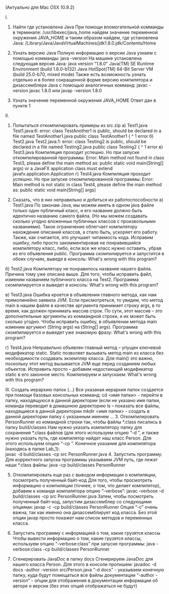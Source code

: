 (Актуально для Mac OSX 10.9.2)

I.
1. Найти где установлена Java
При помощи впомогательной комманды в терминале:
/usr/libexec/java_home
найдем значение переменной окружения JAVA_HOME и таким образом найдем, где установлена Java:
/Library/Java/JavaVirtualMachines/jdk1.8.0.jdk/Contents/Home

2. Узнать версию Java
Полную информацию о версии Java узнаем с помощью комманды:
java -version
На машине установлена следующая версия Java:
java version "1.8.0"
Java(TM) SE Runtime Environment (build 1.8.0-b132)
Java HotSpot(TM) 64-Bit Server VM (build 25.0-b70, mixed mode)
Также есть возможность узнать отдельно и в более сокращенной форме версию компилятора и дизассемблера Java с помощью аналогичных комманд:
javac -version
javac 1.8.0
или
javap -version
1.8.0

3. Узнать значение переменной окружения JAVA_HOME 
Ответ дан в пункте 1 
 

II.
1. Попытаться откомпилировать примеры из src.zip
a) Test1.java
Test1.java:6: error: class TestAnother1 is public, should be declared in a file named TestAnother1.java
public class TestAnother1 {
       ^
1 error
б) Test2.java
Test2.java:1: error: class Testing2 is public, should be declared in a file named Testing2.java
public class Testing2 {
       ^
1 error
в) Test3.java
Компиляция проходит успешно. Но при запуске откомпилированной программы:
Error: Main method not found in class Test3, please define the main method as:
   public static void main(String[] args)
or a JavaFX application class must extend javafx.application.Application
г) Test4.java
Компиляция проходит успешно. Но при запуске откомпилированной программы:
Error: Main method is not static in class Test4, please define the main method as:
   public static void main(String[] args)


2. Сказать, что в них неправильно и добиться их работоспособности
а) Test1.java
По законам Java, мы можем иметь в одном java файле только один публичный класс, и его название должно быть идентично названию самого файла. (Но мы можем создавать сколько угодно вложенных публичных классов с произвольными названиями). 
Такое ограничение облегчает компилятору нахождение описаний классов, а стало быть, ускоряет его работу. Также, как считается, это улучшает читаемость кода.
Исправим ошибку, либо просто закомментировав не понравившийся компилятору класс, либо, если все же класс нужно оставить, убрав из его объявления public. Программа скомпилируется и запустится в обоих случаях, выведя в консоль:
What's wrong with this program?

б) Test2.java
Компилятору не понравилось название нашего файла. Причина тому уже описана выше. Для того, чтобы исправить файл, изменим названием публичного класса на Test2. Программа скомпилируется и выведет в консоль:
What's wrong with this program?

в) Test3.java
Ошибка кроется в объявлении главного метода, как нам прямолинейно заявила JVM. Если присмотреться, то увидим, что метод main в нашем файле в качестве аргумента принимает строку args, в то время, как должен принимать массив строк. По сути, этот массив – это дополнительные аргументы из коммандной строки, и их может быть сколько угодно.
Чтобы исправить ошибку, в объявлении метода main изменим аргумент (String args) на (String[] args). Программа скомпилируется и выведет уже знакомую фразу:
What's wrong with this program?

г) Test4.java
Неправильно объявлен главный метод – упущен ключевой модификатор static. Static позволяет вызывать метод main из класса без необходимости создавать экземпляр класса. Для main() это важно, поскольку этот метод вызывается JVM еще перед созданием любых объектов.
Исправить просто – добавим недостающий модификатор static в его законное место. Компилируем и запускаем:
What's wrong with this program?

III.
Создать иерархию папок (…)
Вся указаная иерархия папок создается при помощи базовых консольных комманд:
cd <имя папки> - перейти в папку, находящуюся в данной директории (если не указано имя папки, команда переводит в домашнюю директорию
ls – показать все файлы, находящиеся в данной директории
mkdir <имя папки> - создать в данной директории папку с указанным именем
…
3. Откомпилировать PersonRunner из командной строки так, чтобы файлы *.class писались в папку build/classes
Нам нужно указать компилятору папку для сохранения *.class файлов (для этого используем опцию  “-d <directory>”, и также нужно указать путь, где компилятор найдет наш класс Person. Для этого используем опцию “-cp <path>”. Конечное указание для компилятора (находясь в папке Lab_1):  
javac -d build/classes -cp src PersonRunner.java
4. Запустить программу.
Для корректного запуска программы указываем JVM путь, где лежат наши *.class файлы:
java -cp build/classes PersonRunner

5. Откомпилировать еще раз с выводом информации о компиляции, посмотреть полученный байт-код
Для того, чтобы просмотреть информацию о компиляции (точнее, о том, что делает компилятор), добавим к команде компилятора опцию “-verbose”:
javac -verbose -d build/classes -cp src PersonRunner.java
Затем, чтобы посмотреть полученный байт-код, запустим дизассемблер со следующими опциями:
javap -c -cp build/classes PersonRunner
Опция “-с” очень важна, так как именно она дизассемблирует код класса. Без этой опции javap просто покажет нам список методов и переменных класса.

6. Запустить программу с информацией о том, какие грузятся классы
Чтобы вывести информацию о том, какие грузятся классы, используем опцию “-verbose:class” при запуске программы:
java -verbose:class -cp build/classes PersonRunner

7. Сгенерировать JavaDoc в папку docs
Сгенерируем JavaDoc для нашего класса Person. Для этого в консоли пропишем:
javadoc -d docs -author -version src/Person.java
“-d docs” - указываем конечную папку, куда будут помещаться все файлы документации
“-author -version” - опции для отображения в документации информации об авторе и версии (без этих опций отображаться не будут)
